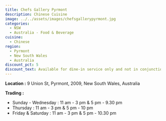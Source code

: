 ```yaml
---
title: Chefs Gallery Pyrmont
description: Chinese Cuisine
image: ../../assets/images/chefsgallerypyrmont.jpg
categories:
  - NSW
  - Australia - Food & Beverage
cuisine:
  - Chinese
region:
  - Pyrmont
  - New South Wales
  - Australia
discount_pct: 5
discount_text: Available for dine-in service only and not in conjunction with any other offer.
---
```

**Location :** 9 Union St, Pyrmont, 2009, New South Wales, Australia

**Trading :** 

* Sunday - Wednesday : 11 am - 3 pm & 5 pm - 9.30 pm
* Thursday : 11 am - 3 pm & 5 pm - 10 pm
* Friday & Saturday : 11 am - 3 pm & 5 pm - 10.30 pm
